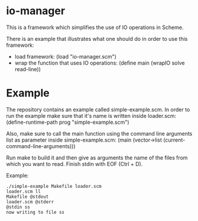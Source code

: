 io-manager
==========

This is a framework which simplifies the use of IO operations in Scheme.

There is an example that illustrates what one should do in order to use this framework:

- load framework: (load "io-manager.scm")
- wrap the function that uses IO operations: (define main (wrapIO solve read-line))


Example
=======

The repository contains an example called simple-example.scm. 
In order to run the example make sure that it's name is written inside loader.scm:
(define-runtime-path prog "simple-example.scm")

Also, make sure to call the main function using the command line arguments list as 
parameter inside simple-example.scm: 
(main (vector->list (current-command-line-arguments)))

Run make to build it and then give as arguments the name of the files from which you want 
to read. Finish stdin with EOF (Ctrl + D).

Example:

    ./simple-example Makefile loader.scm 
    loader.scm ll 
    Makefile @stdout
    loader.scm @stderr
    @stdin ss
    now writing to file ss
